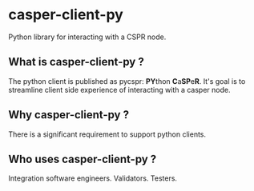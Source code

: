 casper-client-py
===============

Python library for interacting with a CSPR node.


What is casper-client-py ?
--------------------------------------

The python client is published as pycspr: **PY**thon **C**a**SP**e**R**.  It's goal is to streamline client side experience of interacting with a casper node.


Why casper-client-py ?
--------------------------------------

There is a significant requirement to support python clients. 


Who uses casper-client-py ?
--------------------------------------

Integration software engineers.  Validators.  Testers.